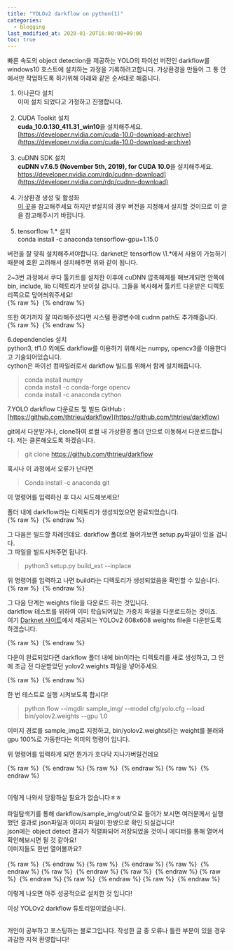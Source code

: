 ```yaml
---
title: "YOLOv2 darkflow on python(1)"
categories: 
  - blogging
last_modified_at: 2020-01-20T16:00:00+09:00
toc: true
---
```


빠른 속도의 object detection을 제공하는 YOLO의 파이선 버전인 darkflow를 windows10 호스트에 설치하는 과정을 기록하려고합니다.
가상환경을 만들어 그 통 안에서만 작업하도록 하기위해 아래와 같은 순서대로 해줍니다.

1. 아나콘다 설치<br/>
이미 설치 되었다고 가정하고 진행합니다.<br/><br/>
2. CUDA Toolkit 설치<br/>
**cuda_10.0.130_411.31_win10**을 설치해주세요.<br/>[https://developer.nvidia.com/cuda-10.0-download-archive](https://developer.nvidia.com/cuda-10.0-download-archive)<br/><br/>
3. cuDNN SDK 설치<br/>
**cuDNN v7.6.5 (November 5th, 2019), for CUDA 10.0**을 설치해주세요.<br/>https://developer.nvidia.com/rdp/cudnn-download](https://developer.nvidia.com/rdp/cudnn-download)<br/><br/>
4. 가상환경 생성 및 활성화<br/>
[이 곳](https://ohjinjin.github.io/blogging/anaconda-navigator)을 참고해주세요 하지만 tf설치의 경우 버전을 지정해서 설치할 것이므로 이 글을 참고해주시기 바랍니다.<br/><br/>
5. tensorflow 1.* 설치<br/>
conda install \-c anaconda tensorflow\-gpu=1.15.0<br/>

버전을 잘 맞춰 설치해주셔야합니다. darknet은 tensorflow \1.*에서 사용이 가능하기 때문에 호환 고려해서 설치해주면 위와 같이 됩니다.<br/>

2~3번 과정에서 쿠다 툴키트를 설치한 이후에 cuDNN 압축해제를 해보게되면 안쪽에 bin, include, lib 디렉토리가 보이실 겁니다. 그들을 복사해서 툴키트 다운받은 디렉토리쪽으로 덮어씌워주세요!<br/>
{% raw %} <img src="https://ohjinjin.github.io/assets/images/20200120yolo/capture1.JPG" alt=""> {% endraw %}

또한 여기까지 잘 따라해주셨다면 시스템 환경변수에 cudnn path도 추가해줍니다.<br/>
{% raw %} <img src="https://ohjinjin.github.io/assets/images/20200120yolo/capture2.JPG" alt=""> {% endraw %}

6.dependencies 설치<br/>
python3, tf1.0 외에도 darkflow를 이용하기 위해서는 numpy, opencv3를 이용한다고 기술되어있습니다.<br/>
cython은 파이선 컴파일러로서 darkflow 빌드를 위해서 함께 설치해줍니다.<br/>

>conda install numpy<br/>
>conda install -c conda-forge opencv<br/>
>conda install -c anaconda cython<br/>

7.YOLO darkflow 다운로드 및 빌드
GitHub : [https://github.com/thtrieu/darkflow](https://github.com/thtrieu/darkflow)
<br/>

git에서 다운받거나, clone하여 로컬 내 가상환경 폴더 안으로 이동해서 다운로드합니다. 저는 클론해오도록 하겠습니다.<br/>

>git clone https://github.com/thtrieu/darkflow<br/>

혹시나 이 과정에서 오류가 난다면<br/>
>Conda install -c anaconda git<br/>

이 명령어를 입력하신 후 다시 시도해보세요!<br/>

폴더 내에 darkflow라는 디렉토리가 생성되었으면 완료되었습니다.<br/>
{% raw %} <img src="https://ohjinjin.github.io/assets/images/20200120yolo/capture3.JPG" alt=""> {% endraw %}
<br/>

그 다음은 빌드할 차례인데요. darkflow 폴더로 들어가보면 setup.py파일이 있을 겁니다.<br/>
그 파일을 빌드시켜주면 됩니다.<br/>

>python3 setup.py build_ext \-\-inplace<br/>

위 명령어를 입력하고 나면 build라는 디렉토리가 생성되었음을 확인할 수 있습니다.<br/>
{% raw %} <img src="https://ohjinjin.github.io/assets/images/20200120yolo/capture4.JPG" alt=""> {% endraw %}
<br/>

그 다음 단계는 weights file을 다운로드 하는 것입니다.<br/>
darkflow 테스트를 위하여 이미 학습되어있는 가중치 파일을 다운로드하는 것이죠.<br/>
여기 [Darknet 사이트](https://pjreddie.com/darknet/yolo)에서 제공되는 YOLOv2 608x608 weights file을 다운받도록 하겠습니다.<br/>

{% raw %} <img src="https://ohjinjin.github.io/assets/images/20200120yolo/capture5.JPG" alt=""> {% endraw %}

다운이 완료되었다면 darkflow 폴더 내에 bin이라는 디렉토리를 새로 생성하고, 그 안에 조금 전 다운받았던 yolov2.weights 파일을 넣어주세요.<br/>

{% raw %} <img src="https://ohjinjin.github.io/assets/images/20200120yolo/capture6.JPG" alt=""> {% endraw %}


한 번 테스트로 실행 시켜보도록 합시다!<br/>

>python flow \-\-imgdir sample_img/ \-\-model cfg/yolo.cfg \-\-load bin/yolov2.weights \-\-gpu 1.0<br/>

이미지 경로를 sample_img로 지정하고, bin/yolov2.weights라는 weight를 불러와 gpu 100%로 가동한다는 의미의 명령어 입니다.

위 명령어를 입력하게 되면 뭔가가 호다닥 지나가버릴건데요<br/>

{% raw %} <img src="https://ohjinjin.github.io/assets/images/20200120yolo/capture7.JPG" alt=""> {% endraw %}
{% raw %} <img src="https://ohjinjin.github.io/assets/images/20200120yolo/capture8.JPG" alt=""> {% endraw %}
{% raw %} <img src="https://ohjinjin.github.io/assets/images/20200120yolo/capture9.JPG" alt=""> {% endraw %}


<br/>
이렇게 나와서 당황하실 필요가 없습니다ㅎㅎ<br/><br/>
파일탐색기를 통해 darkflow/sample_img/out/으로 들어가 보시면 여러분께서 실행했던 결과로 json파일과 이미지 파일이 한쌍으로 확인 되실겁니다!<br/>
json에는 object detect 결과가 직렬화되어 저장되었을 것이니 에디터를 통해 열어서 확인해보시면 될 것 같아요!<br/>
이미지들도 한번 열어볼까요?<br/><br/>
{% raw %} <img src="https://ohjinjin.github.io/assets/images/20200120yolo/sample_computer.jpg" alt=""> {% endraw %}
{% raw %} <img src="https://ohjinjin.github.io/assets/images/20200120yolo/sample_dog.jpg" alt=""> {% endraw %}
{% raw %} <img src="https://ohjinjin.github.io/assets/images/20200120yolo/sample_eagle.jpg" alt=""> {% endraw %}
{% raw %} <img src="https://ohjinjin.github.io/assets/images/20200120yolo/sample_giraffe.jpg" alt=""> {% endraw %}
{% raw %} <img src="https://ohjinjin.github.io/assets/images/20200120yolo/sample_horses.jpg" alt=""> {% endraw %}
{% raw %} <img src="https://ohjinjin.github.io/assets/images/20200120yolo/sample_office.jpg" alt=""> {% endraw %}
{% raw %} <img src="https://ohjinjin.github.io/assets/images/20200120yolo/sample_person.jpg" alt=""> {% endraw %}
{% raw %} <img src="https://ohjinjin.github.io/assets/images/20200120yolo/sample_scream.jpg" alt=""> {% endraw %}


이렇게 나오면 아주 성공적으로 설치한 것 입니다!<br/>

이상 YOLOv2 darkflow 튜토리얼이었습니다.<br/><br/>

개인이 공부하고 포스팅하는 블로그입니다. 작성한 글 중 오류나 틀린 부분이 있을 경우 과감한 지적 환영합니다!<br/><br/>